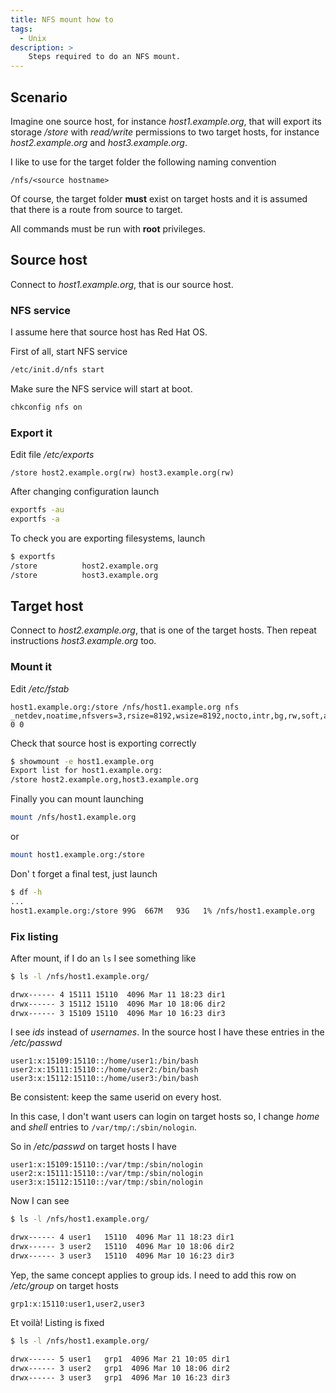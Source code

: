 ```yaml
---
title: NFS mount how to
tags:
  - Unix
description: >
    Steps required to do an NFS mount.
---
```


## Scenario

Imagine one source host, for instance *host1.example.org*, that will export its storage */store* with *read/write* permissions to two target hosts, for instance *host2.example.org* and *host3.example.org*.

I like to use for the target folder the following naming convention

```
/nfs/<source hostname>
```

Of course, the target folder **must** exist on target hosts and it is assumed that there is a route from source to target.

<div class="paper warning">All commands must be run with <strong>root</strong> privileges.</div>

## Source host

Connect to *host1.example.org*, that is our source host.

### NFS service

<div class="paper info">I assume here that source host has Red Hat OS.</div>

First of all, start NFS service

```bash
/etc/init.d/nfs start
```

Make sure the NFS service will start at boot.

```bash
chkconfig nfs on
```

### Export it

Edit file */etc/exports*

```
/store host2.example.org(rw) host3.example.org(rw)
```

After changing configuration launch

```bash
exportfs -au
exportfs -a
```

To check you are exporting filesystems, launch

```bash
$ exportfs
/store          host2.example.org
/store          host3.example.org
```

## Target host

Connect to *host2.example.org*, that is one of the target hosts. Then repeat instructions *host3.example.org* too.

### Mount it

Edit */etc/fstab*

```
host1.example.org:/store /nfs/host1.example.org nfs _netdev,noatime,nfsvers=3,rsize=8192,wsize=8192,nocto,intr,bg,rw,soft,actimeo=300 0 0
```

Check that source host is exporting correctly

```bash
$ showmount -e host1.example.org
Export list for host1.example.org:
/store host2.example.org,host3.example.org
```

Finally you can mount launching

```bash
mount /nfs/host1.example.org
```

or

```bash
mount host1.example.org:/store
```

Don' t forget a final test, just launch

```bash
$ df -h
...
host1.example.org:/store 99G  667M   93G   1% /nfs/host1.example.org
```

### Fix listing

After mount, if I do an `ls` I see something like

```bash
$ ls -l /nfs/host1.example.org/

drwx------ 4 15111 15110  4096 Mar 11 18:23 dir1
drwx------ 3 15112 15110  4096 Mar 10 18:06 dir2
drwx------ 3 15109 15110  4096 Mar 10 16:23 dir3
```

I see *ids* instead of *usernames*. In the source host I have these entries in the */etc/passwd*

```
user1:x:15109:15110::/home/user1:/bin/bash
user2:x:15111:15110::/home/user2:/bin/bash
user3:x:15112:15110::/home/user3:/bin/bash
```

Be consistent: keep the same userid on every host.

In this case, I don't want users can login on target hosts so, I change *home* and *shell* entries to `/var/tmp/:/sbin/nologin`.

So in */etc/passwd* on target hosts I have

```
user1:x:15109:15110::/var/tmp:/sbin/nologin
user2:x:15111:15110::/var/tmp:/sbin/nologin
user3:x:15112:15110::/var/tmp:/sbin/nologin
```

Now I can see

```bash
$ ls -l /nfs/host1.example.org/

drwx------ 4 user1   15110  4096 Mar 11 18:23 dir1
drwx------ 3 user2   15110  4096 Mar 10 18:06 dir2
drwx------ 3 user3   15110  4096 Mar 10 16:23 dir3
```

Yep, the same concept applies to group ids. I need to add this row on */etc/group* on target hosts

```
grp1:x:15110:user1,user2,user3
```

Et voilà! Listing is fixed

```bash
$ ls -l /nfs/host1.example.org/

drwx------ 5 user1   grp1  4096 Mar 21 10:05 dir1
drwx------ 3 user2   grp1  4096 Mar 10 18:06 dir2
drwx------ 3 user3   grp1  4096 Mar 10 16:23 dir3
```
